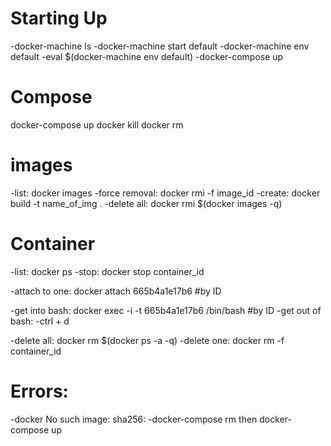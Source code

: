 # Starting Up
-docker-machine ls
-docker-machine start default
-docker-machine env default
-eval $(docker-machine env default)
-docker-compose up

# Compose
docker-compose up
docker kill
docker rm

# images
-list: docker images
-force removal: docker rmi -f image_id
-create: docker build -t name_of_img .
-delete all: docker rmi $(docker images -q)

# Container
-list: docker ps
-stop: docker stop container_id

-attach to one: docker attach 665b4a1e17b6 #by ID

-get into bash: docker exec -i -t 665b4a1e17b6 /bin/bash #by ID
-get out of bash: -ctrl + d

-delete all: docker rm $(docker ps -a -q)
-delete one: docker rm -f container_id

# Errors:
  -docker No such image: sha256:
      -docker-compose rm then docker-compose up
